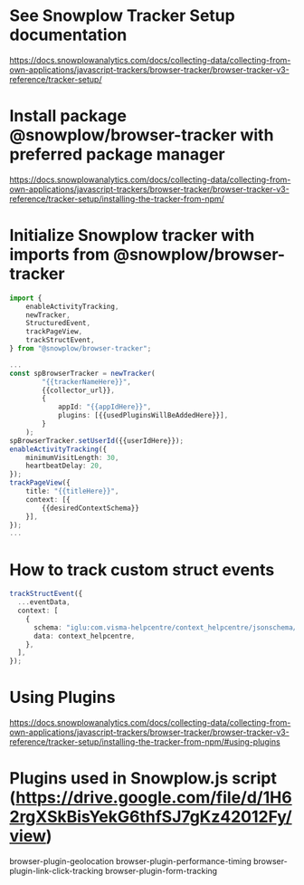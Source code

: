 # See Snowplow Tracker Setup documentation

https://docs.snowplowanalytics.com/docs/collecting-data/collecting-from-own-applications/javascript-trackers/browser-tracker/browser-tracker-v3-reference/tracker-setup/

# Install package @snowplow/browser-tracker with preferred package manager

https://docs.snowplowanalytics.com/docs/collecting-data/collecting-from-own-applications/javascript-trackers/browser-tracker/browser-tracker-v3-reference/tracker-setup/installing-the-tracker-from-npm/

# Initialize Snowplow tracker with imports from @snowplow/browser-tracker

```typescript
import {
    enableActivityTracking,
    newTracker,
    StructuredEvent,
    trackPageView,
    trackStructEvent,
} from "@snowplow/browser-tracker";

...
const spBrowserTracker = newTracker(
        "{{trackerNameHere}}",
        {{collector_url}},
        {
            appId: "{{appIdHere}}",
            plugins: [{{usedPluginsWillBeAddedHere}}],
        }
    );
spBrowserTracker.setUserId({{userIdHere}});
enableActivityTracking({
    minimumVisitLength: 30,
    heartbeatDelay: 20,
});
trackPageView({
    title: "{{titleHere}}",
    context: [{
        {{desiredContextSchema}}
    }],
});
...
```

# How to track custom struct events

```typescript
trackStructEvent({
  ...eventData,
  context: [
    {
      schema: "iglu:com.visma-helpcentre/context_helpcentre/jsonschema/1-0-0",
      data: context_helpcentre,
    },
  ],
});
```

# Using Plugins

https://docs.snowplowanalytics.com/docs/collecting-data/collecting-from-own-applications/javascript-trackers/browser-tracker/browser-tracker-v3-reference/tracker-setup/installing-the-tracker-from-npm/#using-plugins

# Plugins used in Snowplow.js script (https://drive.google.com/file/d/1H62rgXSkBisYekG6thfSJ7gKz42012Fy/view)

browser-plugin-geolocation
browser-plugin-performance-timing
browser-plugin-link-click-tracking
browser-plugin-form-tracking

